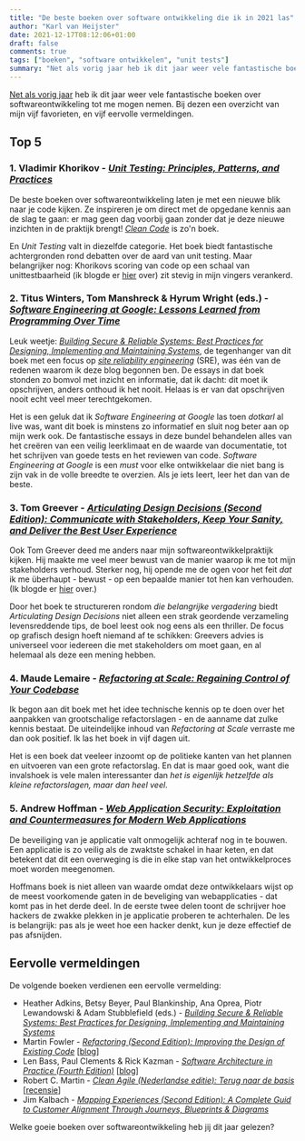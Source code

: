 ```yaml
---
title: "De beste boeken over software ontwikkeling die ik in 2021 las"
author: "Karl van Heijster"
date: 2021-12-17T08:12:06+01:00
draft: false
comments: true
tags: ["boeken", "software ontwikkelen", "unit tests"]
summary: "Net als vorig jaar heb ik dit jaar weer vele fantastische boeken over softwareontwikkeling tot me mogen nemen. Bij dezen een overzicht van mijn vijf favorieten, en vijf eervolle vermeldingen."
---
```


[Net als vorig jaar](/blog/21/05/de-beste-boeken-over-software-ontwikkeling-die-ik-in-2020-las/) heb ik dit jaar weer vele fantastische boeken over softwareontwikkeling tot me mogen nemen. Bij dezen een overzicht van mijn vijf favorieten, en vijf eervolle vermeldingen.


## Top 5


### 1. Vladimir Khorikov - [*Unit Testing: Principles, Patterns, and Practices*](https://www.manning.com/books/unit-testing)


De beste boeken over softwareontwikkeling laten je met een nieuwe blik naar je code kijken. Ze inspireren je om direct met de opgedane kennis aan de slag te gaan: er mag geen dag voorbij gaan zonder dat je deze nieuwe inzichten in de praktijk brengt! [*Clean Code*](https://www.pearson.com/us/higher-education/program/Martin-Clean-Code-A-Handbook-of-Agile-Software-Craftsmanship/PGM63937.html) is zo'n boek.


En *Unit Testing* valt in diezelfde categorie. Het boek biedt fantastische achtergronden rond debatten over de aard van unit testing. Maar belangrijker nog: Khorikovs scoring van code op een schaal van unittestbaarheid (ik blogde er [hier](/blog/21/08/moet-je-dit-willen-testen/) over) zit stevig in mijn vingers verankerd.


### 2. Titus Winters, Tom Manshreck & Hyrum Wright (eds.) - [*Software Engineering at Google: Lessons Learned from Programming Over Time*](https://www.oreilly.com/library/view/software-engineering-at/9781492082781/)


Leuk weetje: [*Building Secure & Reliable Systems: Best Practices for Designing, Implementing and Maintaining Systems*](https://www.oreilly.com/library/view/building-secure-and/9781492083115/), de tegenhanger van dit boek met een focus op [*site reliability engineering*](https://en.wikipedia.org/wiki/Site_reliability_engineering) (SRE), was één van de redenen waarom ik deze blog begonnen ben. De essays in dat boek stonden zo bomvol met inzicht en informatie, dat ik dacht: dit moet ik opschrijven, anders onthoud ik het nooit. Helaas is er van dat opschrijven nooit echt veel meer terechtgekomen.


Het is een geluk dat ik *Software Engineering at Google* las toen *dotkarl* al live was, want dit boek is minstens zo informatief en sluit nog beter aan op mijn werk ook. De fantastische essays in deze bundel behandelen alles van het creëren van een veilig leerklimaat en de waarde van documentatie, tot het schrijven van goede tests en het reviewen van code. *Software Engineering at Google* is een *must* voor elke ontwikkelaar die niet bang is zijn vak in de volle breedte te overzien. Als je iets leert, leer het dan van de beste. 


### 3. Tom Greever - [*Articulating Design Decisions (Second Edition): Communicate with Stakeholders, Keep Your Sanity, and Deliver the Best User Experience*](https://www.oreilly.com/library/view/articulating-design-decisions/9781492079217/)


Ook Tom Greever deed me anders naar mijn softwareontwikkelpraktijk kijken. Hij maakte me veel meer bewust van de manier waarop ik me tot mijn stakeholders verhoud. Sterker nog, hij opende me de ogen voor het feit *dat* ik me überhaupt - bewust - op een bepaalde manier tot hen kan verhouden. (Ik blogde er [hier](/blog/21/06/empathie-met-je-stakeholders/) over.)


Door het boek te structureren rondom *die belangrijke vergadering* biedt *Articulating Design Decisions* niet alleen een strak geordende verzameling levensreddende tips, de boel leest ook nog eens als een thriller. De focus op grafisch design hoeft niemand af te schikken: Greevers advies is universeel voor iedereen die met stakeholders om moet gaan, en al helemaal als deze een mening hebben.


### 4. Maude Lemaire - [*Refactoring at Scale: Regaining Control of Your Codebase*](https://www.oreilly.com/library/view/refactoring-at-scale/9781492075523/)


Ik begon aan dit boek met het idee technische kennis op te doen over het aanpakken van grootschalige refactorslagen - en de aanname dat zulke kennis bestaat. De uiteindelijke inhoud van *Refactoring at Scale* verraste me dan ook positief. Ik las het boek in vijf dagen uit.


Het is een boek dat veeleer inzoomt op de politieke kanten van het plannen en uitvoeren van een grote refactorslag. En dat is maar goed ook, want die invalshoek is vele malen interessanter dan *het is eigenlijk hetzelfde als kleine refactorslagen, maar dan heel veel*.


### 5. Andrew Hoffman - [*Web Application Security: Exploitation and Countermeasures for Modern Web Applications*](https://www.oreilly.com/library/view/web-application-security/9781492053101/)


De beveiliging van je applicatie valt onmogelijk achteraf nog in te bouwen. Een applicatie is zo veilig als de zwaktste schakel in haar keten, en dat betekent dat dit een overweging is die in elke stap van het ontwikkelproces moet worden meegenomen.


Hoffmans boek is niet alleen van waarde omdat deze ontwikkelaars wijst op de meest voorkomende gaten in de beveliging van webapplicaties - dat komt pas in het derde deel. In de eerste twee delen toont de schrijver hoe hackers de zwakke plekken in je applicatie proberen te achterhalen. De les is belangrijk: pas als je weet hoe een hacker denkt, kun je deze effectief de pas afsnijden.


## Eervolle vermeldingen


De volgende boeken verdienen een eervolle vermelding:


- Heather Adkins, Betsy Beyer, Paul Blankinship, Ana Oprea, Piotr Lewandowski & Adam Stubblefield (eds.) - [*Building Secure & Reliable Systems: Best Practices for Designing, Implementing and Maintaining Systems*](https://www.oreilly.com/library/view/building-secure-and/9781492083115/)
- Martin Fowler - [*Refactoring (Second Edition): Improving the Design of Existing Code*](https://martinfowler.com/books/refactoring.html) [[blog](/blog/21/08/breek-je-test/)]
- Len Bass, Paul Clements & Rick Kazman - [*Software Architecture in Practice (Fourth Edition)*](https://www.pearson.com/us/higher-education/program/Bass-Software-Architecture-in-Practice-4th-Edition/PGM2920979.html) [[blog](/blog/21/11/schorseneren-en-software-architectuur/)]
- Robert C. Martin - [*Clean Agile (Nederlandse editie): Terug naar de basis*](https://www.vanduurenmedia.nl/EAN/9789463562393/Clean_Agile_Nederlandse_editie) [[recensie](/blog/21/11/agile-zijn-niet-agile-doen/)]
- Jim Kalbach - [*Mapping Experiences (Second Edition): A Complete Guid to Customer Alignment Through Journeys, Blueprints & Diagrams*](oreilly.com/library/view/mapping-experiences-2nd/9781492076629/)


Welke goeie boeken over softwareontwikkeling heb jij dit jaar gelezen?
